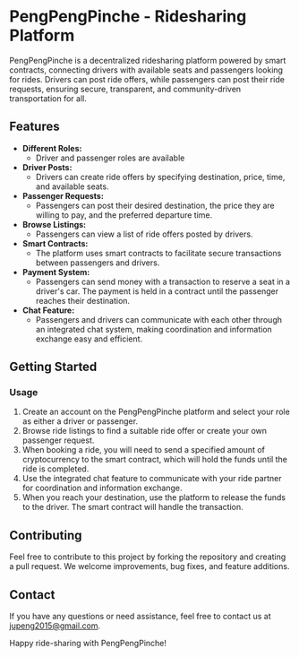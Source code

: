 # PengPengPinche - Ridesharing Platform

PengPengPinche is a decentralized ridesharing platform powered by smart contracts, connecting drivers with available seats and passengers looking for rides. Drivers can post ride offers, while passengers can post their ride requests, ensuring secure, transparent, and community-driven transportation for all.

## Features

- **Different Roles:** 
  - Driver and passenger roles are available
- **Driver Posts:**
  - Drivers can create ride offers by specifying destination, price, time, and available seats.
- **Passenger Requests:**
  - Passengers can post their desired destination, the price they are willing to pay, and the preferred departure time.
- **Browse Listings:**
  - Passengers can view a list of ride offers posted by drivers.
- **Smart Contracts:**
  - The platform uses smart contracts to facilitate secure transactions between passengers and drivers.
- **Payment System:**
  - Passengers can send money with a transaction to reserve a seat in a driver's car. The payment is held in a contract until the passenger reaches their destination.
- **Chat Feature:**
  - Passengers and drivers can communicate with each other through an integrated chat system, making coordination and information exchange easy and efficient.

## Getting Started

### Usage

1. Create an account on the PengPengPinche platform and select your role as either a driver or passenger.
2. Browse ride listings to find a suitable ride offer or create your own passenger request.
3. When booking a ride, you will need to send a specified amount of cryptocurrency to the smart contract, which will hold the funds until the ride is completed.
4. Use the integrated chat feature to communicate with your ride partner for coordination and information exchange.
5. When you reach your destination, use the platform to release the funds to the driver. The smart contract will handle the transaction.

## Contributing

Feel free to contribute to this project by forking the repository and creating a pull request. We welcome improvements, bug fixes, and feature additions.

## Contact

If you have any questions or need assistance, feel free to contact us at [jupeng2015@gmail.com](mailto:jupeng2015@gmail.com).

Happy ride-sharing with PengPengPinche!